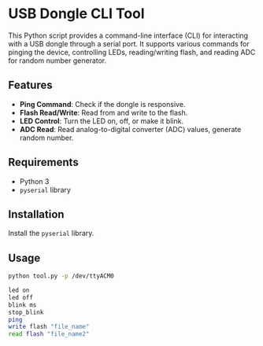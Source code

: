 # USB Dongle CLI Tool

This Python script provides a command-line interface (CLI) for interacting with a USB dongle through a serial port. It supports various commands for pinging the device, controlling LEDs, reading/writing flash, and reading ADC for random number generator.

## Features

- **Ping Command**: Check if the dongle is responsive.
- **Flash Read/Write**: Read from and write to the flash.
- **LED Control**: Turn the LED on, off, or make it blink.
- **ADC Read**: Read analog-to-digital converter (ADC) values, generate random number.

## Requirements

- Python 3
- `pyserial` library

## Installation

Install the `pyserial` library.

## Usage

   ```bash
   python tool.py -p /dev/ttyACM0
   
   led on
   led off
   blink ms
   stop_blink
   ping
   write flash "file_name"
   read flash "file_name2"
